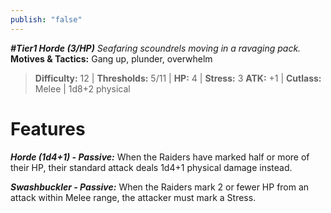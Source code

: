```yaml
---
publish: "false"
---
```

***#Tier1 Horde (3/HP)***
*Seafaring scoundrels moving in a ravaging pack.*
**Motives & Tactics:** Gang up, plunder, overwhelm

> **Difficulty:** 12 | **Thresholds:** 5/11 | **HP:** 4 | **Stress:** 3
> **ATK:** +1 | **Cutlass:** Melee | 1d8+2 physical

# Features

***Horde (1d4+1) - Passive:*** When the Raiders have marked half or more of their HP, their standard attack deals 1d4+1 physical damage instead.

***Swashbuckler - Passive:*** When the Raiders mark 2 or fewer HP from an attack within Melee range, the attacker must mark a Stress.
